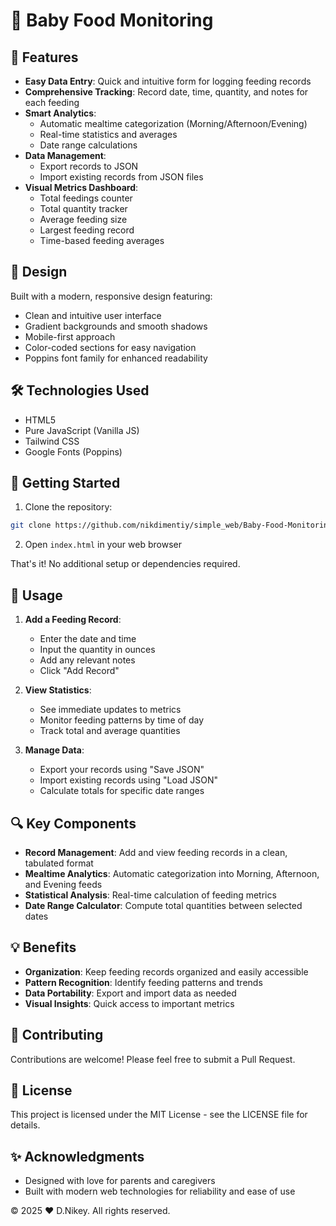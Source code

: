 # 🍼 Baby Food Monitoring

## 📌 Features

- **Easy Data Entry**: Quick and intuitive form for logging feeding records
- **Comprehensive Tracking**: Record date, time, quantity, and notes for each feeding
- **Smart Analytics**: 
  - Automatic mealtime categorization (Morning/Afternoon/Evening)
  - Real-time statistics and averages
  - Date range calculations
- **Data Management**:
  - Export records to JSON
  - Import existing records from JSON files
- **Visual Metrics Dashboard**:
  - Total feedings counter
  - Total quantity tracker
  - Average feeding size
  - Largest feeding record
  - Time-based feeding averages

## 🎨 Design

Built with a modern, responsive design featuring:
- Clean and intuitive user interface
- Gradient backgrounds and smooth shadows
- Mobile-first approach
- Color-coded sections for easy navigation
- Poppins font family for enhanced readability

## 🛠️ Technologies Used

- HTML5
- Pure JavaScript (Vanilla JS)
- Tailwind CSS
- Google Fonts (Poppins)

## 🚀 Getting Started

1. Clone the repository:
```bash
git clone https://github.com/nikdimentiy/simple_web/Baby-Food-Monitoring.git
```

2. Open `index.html` in your web browser

That's it! No additional setup or dependencies required.

## 📱 Usage

1. **Add a Feeding Record**:
   - Enter the date and time
   - Input the quantity in ounces
   - Add any relevant notes
   - Click "Add Record"

2. **View Statistics**:
   - See immediate updates to metrics
   - Monitor feeding patterns by time of day
   - Track total and average quantities

3. **Manage Data**:
   - Export your records using "Save JSON"
   - Import existing records using "Load JSON"
   - Calculate totals for specific date ranges

## 🔍 Key Components

- **Record Management**: Add and view feeding records in a clean, tabulated format
- **Mealtime Analytics**: Automatic categorization into Morning, Afternoon, and Evening feeds
- **Statistical Analysis**: Real-time calculation of feeding metrics
- **Date Range Calculator**: Compute total quantities between selected dates

## 💡 Benefits

- **Organization**: Keep feeding records organized and easily accessible
- **Pattern Recognition**: Identify feeding patterns and trends
- **Data Portability**: Export and import data as needed
- **Visual Insights**: Quick access to important metrics

## 🤝 Contributing

Contributions are welcome! Please feel free to submit a Pull Request.

## 📄 License

This project is licensed under the MIT License - see the LICENSE file for details.

## ✨ Acknowledgments

- Designed with love for parents and caregivers
- Built with modern web technologies for reliability and ease of use

© 2025 ❤ D.Nikey. All rights reserved.
